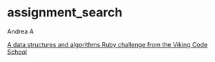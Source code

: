 # assignment_search
Andrea A

[A data structures and algorithms Ruby challenge from the Viking Code School](http://www.vikingcodeschool.com)
